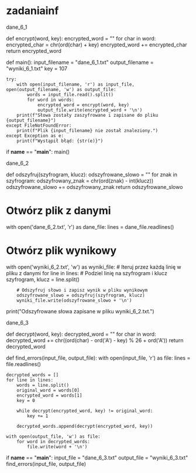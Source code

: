 # zadaniainf


dane_6_1

def encrypt(word, key):
    encrypted_word = ""
    for char in word:
        encrypted_char = chr(ord(char) + key)
        encrypted_word += encrypted_char
    return encrypted_word

def main():
    input_filename = "dane_6_1.txt"
    output_filename = "wyniki_6_1.txt"
    key = 107

    try:
        with open(input_filename, 'r') as input_file, open(output_filename, 'w') as output_file:
            words = input_file.read().split()
            for word in words:
                encrypted_word = encrypt(word, key)
                output_file.write(encrypted_word + '\n')
        print(f"Słowa zostały zaszyfrowane i zapisane do pliku {output_filename}")
    except FileNotFoundError:
        print(f"Plik {input_filename} nie został znaleziony.")
    except Exception as e:
        print(f"Wystąpił błąd: {str(e)}")

if __name__ == "__main__":
    main()


dane_6_2


def odszyfruj(szyfrogram, klucz):
    odszyfrowane_slowo = ""
    for znak in szyfrogram:
        odszyfrowany_znak = chr(ord(znak) - int(klucz))
        odszyfrowane_slowo += odszyfrowany_znak
    return odszyfrowane_slowo

# Otwórz plik z danymi
with open('dane_6_2.txt', 'r') as dane_file:
    lines = dane_file.readlines()

# Otwórz plik wynikowy
with open('wyniki_6_2.txt', 'w') as wyniki_file:
    # Iteruj przez każdą linię w pliku z danymi
    for line in lines:
        # Podziel linię na szyfrogram i klucz
        szyfrogram, klucz = line.split()
        
        # Odszyfruj słowo i zapisz wynik w pliku wynikowym
        odszyfrowane_slowo = odszyfruj(szyfrogram, klucz)
        wyniki_file.write(odszyfrowane_slowo + '\n')

print("Odszyfrowane słowa zapisane w pliku wyniki_6_2.txt.")



dane_6_3


def decrypt(word, key):
    decrypted_word = ""
    for char in word:
        decrypted_word += chr((ord(char) - ord('A') - key) % 26 + ord('A'))
    return decrypted_word

def find_errors(input_file, output_file):
    with open(input_file, 'r') as file:
        lines = file.readlines()

    decrypted_words = []
    for line in lines:
        words = line.split()
        original_word = words[0]
        encrypted_word = words[1]
        key = 0

        while decrypt(encrypted_word, key) != original_word:
            key += 1

        decrypted_words.append(decrypt(encrypted_word, key))

    with open(output_file, 'w') as file:
        for word in decrypted_words:
            file.write(word + '\n')

if __name__ == "__main__":
    input_file = "dane_6_3.txt"
    output_file = "wyniki_6_3.txt"
    find_errors(input_file, output_file)
